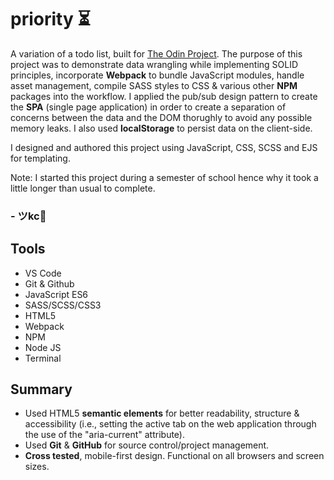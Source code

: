 # priority ⏳

A variation of a todo list, built for <a href="https://www.theodinproject.com/lessons/todo-list" target="_blank">The Odin Project</a>. The purpose of this project was to demonstrate data wrangling while implementing SOLID principles, incorporate **Webpack** to bundle JavaScript modules, handle asset management, compile SASS styles to CSS & various other **NPM** packages into the workflow. I applied the pub/sub design pattern to create the **SPA** (single page application) in order to create a separation of concerns between the data and the DOM thorughly to avoid any possible memory leaks. I also used **localStorage** to persist data on the client-side.

I designed and authored this project using JavaScript, CSS, SCSS and EJS for templating. 

Note: I started this project during a semester of school hence why it took a little longer than usual to complete.

### - ツkc💭

## Tools
* VS Code
* Git & Github
* JavaScript ES6
* SASS/SCSS/CSS3 
* HTML5
* Webpack
* NPM
* Node JS
* Terminal

## Summary
* Used HTML5 **semantic elements** for better readability, structure & accessibility (i.e., setting the active tab on the web application through the use of the "aria-current" attribute).
* Used **Git** & **GitHub** for source control/project management. 
* **Cross tested**, mobile-first design. Functional on all browsers and screen sizes.